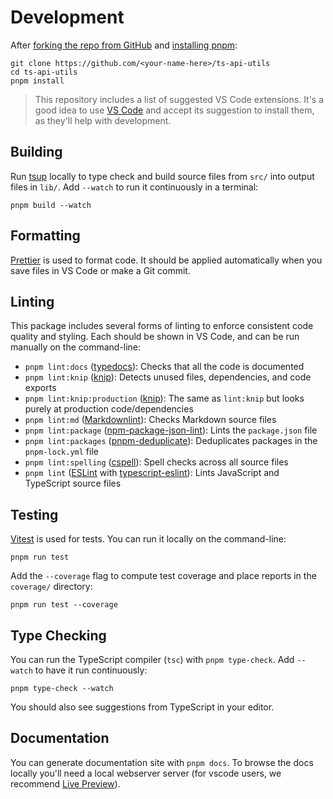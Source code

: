 # Development

After [forking the repo from GitHub](https://help.github.com/articles/fork-a-repo) and [installing pnpm](https://pnpm.io/installation):

```shell
git clone https://github.com/<your-name-here>/ts-api-utils
cd ts-api-utils
pnpm install
```

> This repository includes a list of suggested VS Code extensions.
> It's a good idea to use [VS Code](https://code.visualstudio.com) and accept its suggestion to install them, as they'll help with development.

## Building

Run [tsup](https://tsup.egoist.dev) locally to type check and build source files from `src/` into output files in `lib/`.
Add `--watch` to run it continuously in a terminal:

```shell
pnpm build --watch
```

## Formatting

[Prettier](https://prettier.io) is used to format code.
It should be applied automatically when you save files in VS Code or make a Git commit.

## Linting

This package includes several forms of linting to enforce consistent code quality and styling.
Each should be shown in VS Code, and can be run manually on the command-line:

- `pnpm lint:docs` ([typedocs](https://typedoc.org/)): Checks that all the code is documented
- `pnpm lint:knip` ([knip](https://github.com/webpro/knip)): Detects unused files, dependencies, and code exports
- `pnpm lint:knip:production` ([knip](https://github.com/webpro/knip)): The same as `lint:knip` but looks purely at production code/dependencies
- `pnpm lint:md` ([Markdownlint](https://github.com/DavidAnson/markdownlint)): Checks Markdown source files
- `pnpm lint:package` ([npm-package-json-lint](https://npmpackagejsonlint.org/)): Lints the `package.json` file
- `pnpm lint:packages` ([pnpm-deduplicate](https://github.com/ocavue/pnpm-deduplicate)): Deduplicates packages in the `pnpm-lock.yml` file
- `pnpm lint:spelling` ([cspell](https://cspell.org)): Spell checks across all source files
- `pnpm lint` ([ESLint](https://eslint.org) with [typescript-eslint](https://typescript-eslint.io)): Lints JavaScript and TypeScript source files

## Testing

[Vitest](https://vitest.dev) is used for tests.
You can run it locally on the command-line:

```shell
pnpm run test
```

Add the `--coverage` flag to compute test coverage and place reports in the `coverage/` directory:

```shell
pnpm run test --coverage
```

## Type Checking

You can run the TypeScript compiler (`tsc`) with `pnpm type-check`.
Add `--watch` to have it run continuously:

```shell
pnpm type-check --watch
```

You should also see suggestions from TypeScript in your editor.

## Documentation

You can generate documentation site with `pnpm docs`.
To browse the docs locally you'll need a local webserver server (for vscode users, we recommend [Live Preview](https://marketplace.visualstudio.com/items?itemName=ms-vscode.live-server)).
